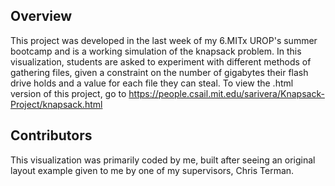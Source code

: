 ## Overview
This project was developed in the last week of my 6.MITx UROP's summer bootcamp and is a working simulation of the knapsack problem. In this visualization, students are asked to experiment with different methods of gathering files, given a constraint on the number of gigabytes their flash drive holds and a value for each file they can steal.
To view the .html version of this project, go to https://people.csail.mit.edu/sarivera/Knapsack-Project/knapsack.html

## Contributors
This visualization was primarily coded by me, built after seeing an original layout example given to me by one of my supervisors, Chris Terman.
